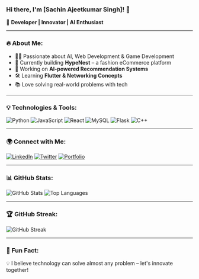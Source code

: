 ### Hi there, I'm [Sachin Ajeetkumar Singh]! 👋

🚀 **Developer | Innovator | AI Enthusiast**

---

### 🔥 About Me:
- 👩‍💻 Passionate about AI, Web Development & Game Development
- 🎯 Currently building **HypeNest** – a fashion eCommerce platform
- 🤖 Working on **AI-powered Recommendation Systems**
- 🛠️ Learning **Flutter & Networking Concepts**
- 📚 Love solving real-world problems with tech

---

### 💡 Technologies & Tools:

![Python](https://img.shields.io/badge/Python-FFD43B?style=for-the-badge&logo=python&logoColor=darkblue)
![JavaScript](https://img.shields.io/badge/JavaScript-F7DF1E?style=for-the-badge&logo=javascript&logoColor=black)
![React](https://img.shields.io/badge/React-61DAFB?style=for-the-badge&logo=react&logoColor=black)
![MySQL](https://img.shields.io/badge/MySQL-4479A1?style=for-the-badge&logo=mysql&logoColor=white)
![Flask](https://img.shields.io/badge/Flask-000000?style=for-the-badge&logo=flask&logoColor=white)
![C++](https://img.shields.io/badge/C++-00599C?style=for-the-badge&logo=c%2B%2B&logoColor=white)

---

### 🌍 Connect with Me:
[![LinkedIn](https://img.shields.io/badge/LinkedIn-0A66C2?style=for-the-badge&logo=linkedin&logoColor=white)](https://www.linkedin.com/in/yourprofile/)
[![Twitter](https://img.shields.io/badge/Twitter-1DA1F2?style=for-the-badge&logo=twitter&logoColor=white)](https://twitter.com/yourprofile)
[![Portfolio](https://img.shields.io/badge/Portfolio-FF5722?style=for-the-badge&logo=web&logoColor=white)](https://yourportfolio.com)

---

### 📊 GitHub Stats:
![GitHub Stats](https://github-readme-stats.vercel.app/api?username=SachinSingh008&show_icons=true&theme=radical)
![Top Languages](https://github-readme-stats.vercel.app/api/top-langs/?username=SachinSingh008&layout=compact&theme=radical)

---

### 🏆 GitHub Streak:
![GitHub Streak](https://github-readme-streak-stats.herokuapp.com/?user=SachinSingh008&theme=radical)

---

### 🎯 Fun Fact:
💡 I believe technology can solve almost any problem – let's innovate together!
